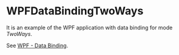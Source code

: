# WPFDataBindingTwoWays

It is an example of the WPF application with data binding for mode _TwoWays_.

See [WPF - Data Binding](https://www.tutorialspoint.com/wpf/wpf_data_binding.htm).